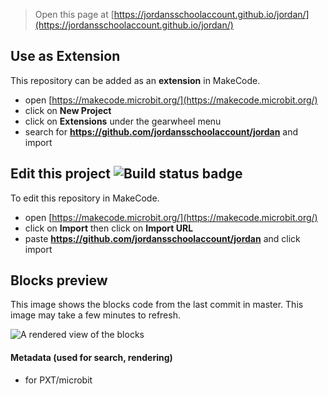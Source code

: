 
> Open this page at [https://jordansschoolaccount.github.io/jordan/](https://jordansschoolaccount.github.io/jordan/)

## Use as Extension

This repository can be added as an **extension** in MakeCode.

* open [https://makecode.microbit.org/](https://makecode.microbit.org/)
* click on **New Project**
* click on **Extensions** under the gearwheel menu
* search for **https://github.com/jordansschoolaccount/jordan** and import

## Edit this project ![Build status badge](https://github.com/jordansschoolaccount/jordan/workflows/MakeCode/badge.svg)

To edit this repository in MakeCode.

* open [https://makecode.microbit.org/](https://makecode.microbit.org/)
* click on **Import** then click on **Import URL**
* paste **https://github.com/jordansschoolaccount/jordan** and click import

## Blocks preview

This image shows the blocks code from the last commit in master.
This image may take a few minutes to refresh.

![A rendered view of the blocks](https://github.com/jordansschoolaccount/jordan/raw/master/.github/makecode/blocks.png)

#### Metadata (used for search, rendering)

* for PXT/microbit
<script src="https://makecode.com/gh-pages-embed.js"></script><script>makeCodeRender("{{ site.makecode.home_url }}", "{{ site.github.owner_name }}/{{ site.github.repository_name }}");</script>
